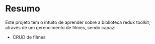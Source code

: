 # Resumo

Este projeto tem o intuito de aprender sobre a biblioteca redux toolkit, através de um gerencimento de filmes, sendo capaz:

- CRUD de filmes